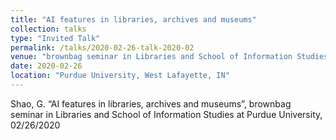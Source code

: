 ```yaml
---
title: "AI features in libraries, archives and museums"
collection: talks
type: "Invited Talk"
permalink: /talks/2020-02-26-talk-2020-02
venue: "brownbag seminar in Libraries and School of Information Studies"
date: 2020-02-26
location: "Purdue University, West Lafayette, IN"
---
```


Shao, G. “AI features in libraries, archives and museums”, brownbag seminar in Libraries and School of Information Studies at Purdue University, 02/26/2020
